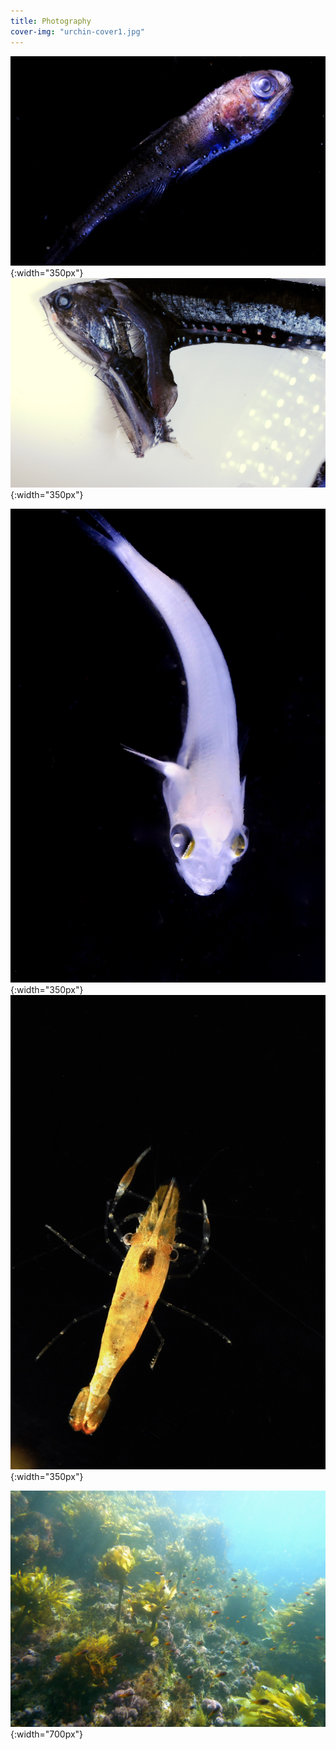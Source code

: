 ```yaml
---
title: Photography
cover-img: "urchin-cover1.jpg"
---
```


![fish](photography_page/DSC_2477.jpg){:width="350px"}
![chompy](photography_page/DSC_2372.jpg){:width="350px"}


![whitefish](photography_page/DSC_2849.jpg){:width="350px"}
![yshrimp](photography_page/yellow_shrimp.jpg){:width="350px"}

![intakepipes](intakepipes.png){:width="700px"}
